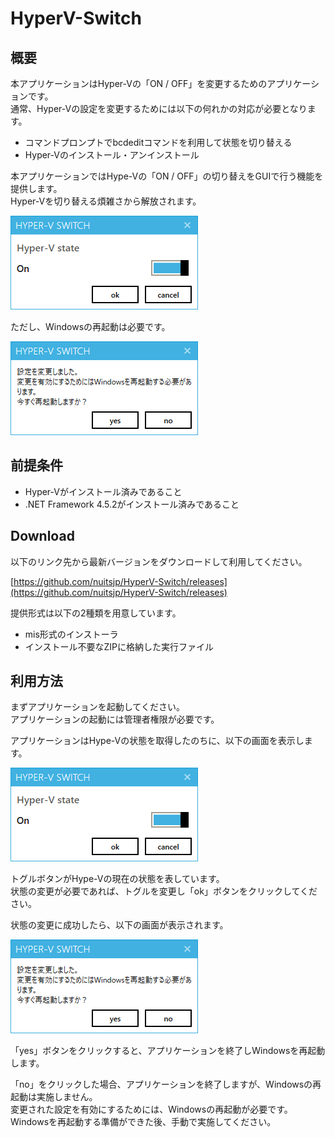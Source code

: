 # HyperV-Switch

## 概要
本アプリケーションはHyper-Vの「ON / OFF」を変更するためのアプリケーションです。  
通常、Hyper-Vの設定を変更するためには以下の何れかの対応が必要となります。  

* コマンドプロンプトでbcdeditコマンドを利用して状態を切り替える  
* Hyper-Vのインストール・アンインストール

本アプリケーションではHype-Vの「ON / OFF」の切り替えをGUIで行う機能を提供します。  
Hyper-Vを切り替える煩雑さから解放されます。  

![ScreenShot001](docs/images-jp/screenshot001.png)

ただし、Windowsの再起動は必要です。  

![ScreenShot002](docs/images-jp/screenshot002.png)

## 前提条件

* Hyper-Vがインストール済みであること  
* .NET Framework 4.5.2がインストール済みであること  

## Download  

以下のリンク先から最新バージョンをダウンロードして利用してください。    

[https://github.com/nuitsjp/HyperV-Switch/releases](https://github.com/nuitsjp/HyperV-Switch/releases)

提供形式は以下の2種類を用意しています。    

* mis形式のインストーラ  
* インストール不要なZIPに格納した実行ファイル  

## 利用方法  

まずアプリケーションを起動してください。  
アプリケーションの起動には管理者権限が必要です。  

アプリケーションはHype-Vの状態を取得したのちに、以下の画面を表示します。  

![ScreenShot001](docs/images-jp/screenshot001.png)

トグルボタンがHype-Vの現在の状態を表しています。  
状態の変更が必要であれば、トグルを変更し「ok」ボタンをクリックしてください。  

状態の変更に成功したら、以下の画面が表示されます。  

![ScreenShot002](docs/images-jp/screenshot002.png)

「yes」ボタンをクリックすると、アプリケーションを終了しWindowsを再起動します。  

「no」をクリックした場合、アプリケーションを終了しますが、Windowsの再起動は実施しません。  
変更された設定を有効にするためには、Windowsの再起動が必要です。  
Windowsを再起動する準備ができた後、手動で実施してください。  
